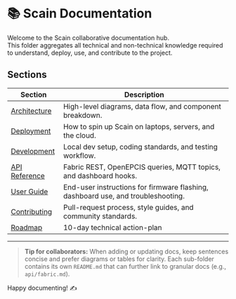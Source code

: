 # 📚 Scain Documentation

Welcome to the Scain collaborative documentation hub.  
This folder aggregates all technical and non-technical knowledge required to understand, deploy, use, and contribute to the project.

## Sections

| Section | Description |
|---------|-------------|
| [Architecture](architecture/README.md) | High-level diagrams, data flow, and component breakdown. |
| [Deployment](deployment/README.md) | How to spin up Scain on laptops, servers, and the cloud. |
| [Development](development/README.md) | Local dev setup, coding standards, and testing workflow. |
| [API Reference](api/README.md) | Fabric REST, OpenEPCIS queries, MQTT topics, and dashboard hooks. |
| [User Guide](user-guide/README.md) | End-user instructions for firmware flashing, dashboard use, and troubleshooting. |
| [Contributing](contributing/README.md) | Pull-request process, style guides, and community standards. |
| [Roadmap](roadmap.md) | 10-day technical action-plan |

---

> **Tip for collaborators:** When adding or updating docs, keep sentences concise and prefer diagrams or tables for clarity. Each sub-folder contains its own `README.md` that can further link to granular docs (e.g., `api/fabric.md`).

Happy documenting! ✍️ 